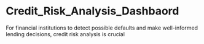 # Credit_Risk_Analysis_Dashbaord
For financial institutions to detect possible defaults and make well-informed lending  decisions, credit risk analysis is crucial
